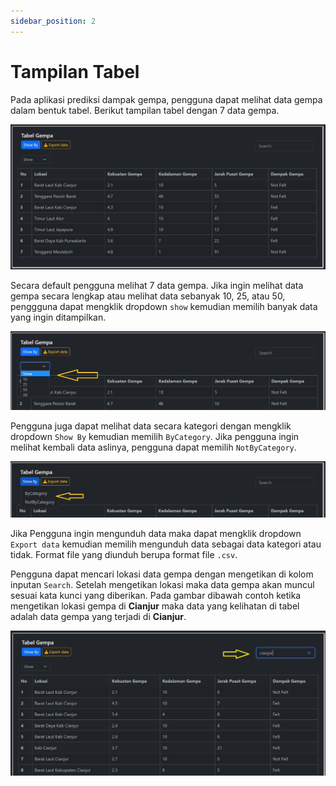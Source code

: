 ```yaml
---
sidebar_position: 2
---
```


# Tampilan Tabel

Pada aplikasi prediksi dampak gempa, pengguna dapat melihat data gempa dalam bentuk tabel. Berikut tampilan tabel dengan 7 data gempa.

![Tabel Gempa](../../static/img/tabelGempa.jpg)

Secara default pengguna melihat 7 data gempa. Jika ingin melihat data gempa secara lengkap atau melihat data sebanyak 10, 25, atau 50, penggguna dapat mengklik dropdown `show` kemudian memilih banyak data yang ingin ditampilkan.

![Show Tabel](../../static/img/showtabel.jpg) 

Pengguna juga dapat melihat data secara kategori dengan mengklik dropdown `Show By` kemudian memilih `ByCategory`. Jika pengguna ingin melihat kembali data aslinya, pengguna dapat memilih `NotByCategory`.

![Categori](../../static/img/bycategory.jpg) 

Jika Pengguna ingin mengunduh data maka dapat mengklik dropdown `Export data` kemudian memilih mengunduh data sebagai data kategori atau tidak. Format file yang diunduh berupa format file `.csv`.

Pengguna dapat mencari lokasi data gempa dengan mengetikan di kolom inputan `Search`. Setelah mengetikan lokasi maka data gempa akan muncul sesuai kata kunci yang diberikan. Pada gambar dibawah contoh ketika mengetikan lokasi gempa di **Cianjur** maka data yang kelihatan di tabel adalah data gempa yang terjadi di **Cianjur**.

![Search](../../static/img/search.jpg)